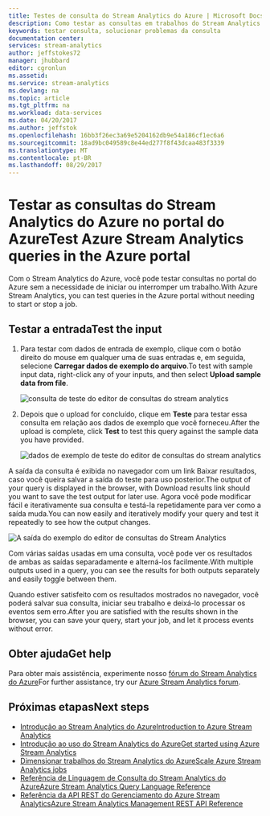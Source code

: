 ```yaml
---
title: Testes de consulta do Stream Analytics do Azure | Microsoft Docs
description: Como testar as consultas em trabalhos do Stream Analytics.
keywords: testar consulta, solucionar problemas da consulta
documentation center: 
services: stream-analytics
author: jeffstokes72
manager: jhubbard
editor: cgronlun
ms.assetid: 
ms.service: stream-analytics
ms.devlang: na
ms.topic: article
ms.tgt_pltfrm: na
ms.workload: data-services
ms.date: 04/20/2017
ms.author: jeffstok
ms.openlocfilehash: 16bb3f26ec3a69e5204162db9e54a186cf1ec6a6
ms.sourcegitcommit: 18ad9bc049589c8e44ed277f8f43dcaa483f3339
ms.translationtype: MT
ms.contentlocale: pt-BR
ms.lasthandoff: 08/29/2017
---
```

# <a name="test-azure-stream-analytics-queries-in-the-azure-portal"></a><span data-ttu-id="09691-104">Testar as consultas do Stream Analytics do Azure no portal do Azure</span><span class="sxs-lookup"><span data-stu-id="09691-104">Test Azure Stream Analytics queries in the Azure portal</span></span>

<span data-ttu-id="09691-105">Com o Stream Analytics do Azure, você pode testar consultas no portal do Azure sem a necessidade de iniciar ou interromper um trabalho.</span><span class="sxs-lookup"><span data-stu-id="09691-105">With Azure Stream Analytics, you can test queries in the Azure portal without needing to start or stop a job.</span></span>

## <a name="test-the-input"></a><span data-ttu-id="09691-106">Testar a entrada</span><span class="sxs-lookup"><span data-stu-id="09691-106">Test the input</span></span>

1. <span data-ttu-id="09691-107">Para testar com dados de entrada de exemplo, clique com o botão direito do mouse em qualquer uma de suas entradas e, em seguida, selecione **Carregar dados de exemplo do arquivo**.</span><span class="sxs-lookup"><span data-stu-id="09691-107">To test with sample input data, right-click any of your inputs, and then select **Upload sample data from file**.</span></span>

    ![consulta de teste do editor de consultas do stream analytics](media/stream-analytics-test-query/stream-analytics-test-query-editor-upload.png)

2. <span data-ttu-id="09691-109">Depois que o upload for concluído, clique em **Teste** para testar essa consulta em relação aos dados de exemplo que você forneceu.</span><span class="sxs-lookup"><span data-stu-id="09691-109">After the upload is complete, click **Test** to test this query against the sample data you have provided.</span></span>

    ![dados de exemplo de teste do editor de consultas do stream analytics](media/stream-analytics-test-query/stream-analytics-test-query-editor-test.png)

<span data-ttu-id="09691-111">A saída da consulta é exibida no navegador com um link Baixar resultados, caso você queira salvar a saída do teste para uso posterior.</span><span class="sxs-lookup"><span data-stu-id="09691-111">The output of your query is displayed in the browser, with Download results link should you want to save the test output for later use.</span></span> <span data-ttu-id="09691-112">Agora você pode modificar fácil e iterativamente sua consulta e testá-la repetidamente para ver como a saída muda.</span><span class="sxs-lookup"><span data-stu-id="09691-112">You can now easily and iteratively modify your query and test it repeatedly to see how the output changes.</span></span>

![A saída do exemplo do editor de consultas do Stream Analytics](media/stream-analytics-test-query/stream-analytics-test-query-editor-samples-output.png)

<span data-ttu-id="09691-114">Com várias saídas usadas em uma consulta, você pode ver os resultados de ambas as saídas separadamente e alterná-los facilmente.</span><span class="sxs-lookup"><span data-stu-id="09691-114">With multiple outputs used in a query, you can see the results for both outputs separately and easily toggle between them.</span></span>

<span data-ttu-id="09691-115">Quando estiver satisfeito com os resultados mostrados no navegador, você poderá salvar sua consulta, iniciar seu trabalho e deixá-lo processar os eventos sem erro.</span><span class="sxs-lookup"><span data-stu-id="09691-115">After you are satisfied with the results shown in the browser, you can save your query, start your job, and let it process events without error.</span></span>

## <a name="get-help"></a><span data-ttu-id="09691-116">Obter ajuda</span><span class="sxs-lookup"><span data-stu-id="09691-116">Get help</span></span>

<span data-ttu-id="09691-117">Para obter mais assistência, experimente nosso [fórum do Stream Analytics do Azure](https://social.msdn.microsoft.com/Forums/en-US/home?forum=AzureStreamAnalytics)</span><span class="sxs-lookup"><span data-stu-id="09691-117">For further assistance, try our [Azure Stream Analytics forum](https://social.msdn.microsoft.com/Forums/en-US/home?forum=AzureStreamAnalytics).</span></span>

## <a name="next-steps"></a><span data-ttu-id="09691-118">Próximas etapas</span><span class="sxs-lookup"><span data-stu-id="09691-118">Next steps</span></span>

* [<span data-ttu-id="09691-119">Introdução ao Stream Analytics do Azure</span><span class="sxs-lookup"><span data-stu-id="09691-119">Introduction to Azure Stream Analytics</span></span>](stream-analytics-introduction.md)
* [<span data-ttu-id="09691-120">Introdução ao uso do Stream Analytics do Azure</span><span class="sxs-lookup"><span data-stu-id="09691-120">Get started using Azure Stream Analytics</span></span>](stream-analytics-real-time-fraud-detection.md)
* [<span data-ttu-id="09691-121">Dimensionar trabalhos do Stream Analytics do Azure</span><span class="sxs-lookup"><span data-stu-id="09691-121">Scale Azure Stream Analytics jobs</span></span>](stream-analytics-scale-jobs.md)
* [<span data-ttu-id="09691-122">Referência de Linguagem de Consulta do Stream Analytics do Azure</span><span class="sxs-lookup"><span data-stu-id="09691-122">Azure Stream Analytics Query Language Reference</span></span>](https://msdn.microsoft.com/library/azure/dn834998.aspx)
* [<span data-ttu-id="09691-123">Referência da API REST do Gerenciamento do Azure Stream Analytics</span><span class="sxs-lookup"><span data-stu-id="09691-123">Azure Stream Analytics Management REST API Reference</span></span>](https://msdn.microsoft.com/library/azure/dn835031.aspx)
